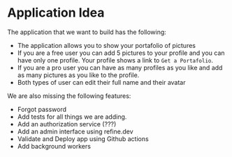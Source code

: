 # Application Idea

The application that we want to build has the following:
- The application allows you to show your portafolio of pictures
- If you are a free user you can add 5 pictures to your profile and you can have only one profile. Your profile shows a link to `Get a Portafolio`.
- If you are a pro user you can have as many profiles as you like and add as many pictures as you like to the profile.
- Both types of user can edit their full name and their avatar

We are also missing the following features:
- Forgot password
- Add tests for all things we are adding.
- Add an authorization service (???)
- Add an admin interface using refine.dev
- Validate and Deploy app using Github actions
- Add background workers
